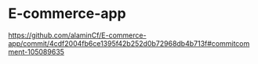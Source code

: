 # E-commerce-app
https://github.com/alaminCf/E-commerce-app/commit/4cdf2004fb6ce1395f42b252d0b72968db4b713f#commitcomment-105089635
